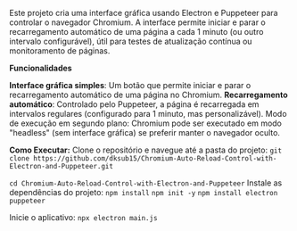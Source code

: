 Este projeto cria uma interface gráfica usando Electron e Puppeteer para controlar o navegador Chromium. A interface permite iniciar e parar o recarregamento automático de uma página a cada 1 minuto (ou outro intervalo configurável), útil para testes de atualização contínua ou monitoramento de páginas.

**Funcionalidades**

**Interface gráfica simples**:
Um botão que permite iniciar e parar o recarregamento automático de uma página no Chromium.
**Recarregamento automático**:
Controlado pelo Puppeteer, a página é recarregada em intervalos regulares (configurado para 1 minuto, mas personalizável).
Modo de execução em segundo plano: Chromium pode ser executado em modo "headless" (sem interface gráfica) se preferir manter o navegador oculto.


**Como Executar:**
Clone o repositório e navegue até a pasta do projeto:
`git clone https://github.com/dksub15/Chromium-Auto-Reload-Control-with-Electron-and-Puppeteer.git`

`cd Chromium-Auto-Reload-Control-with-Electron-and-Puppeteer`
Instale as dependências do projeto:
`npm install`
`npm init -y`
`npm install electron puppeteer`

Inicie o aplicativo:
`npx electron main.js`
